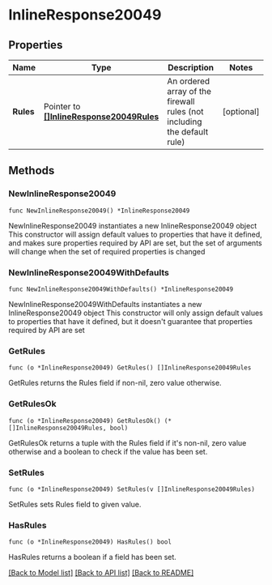# InlineResponse20049

## Properties

Name | Type | Description | Notes
------------ | ------------- | ------------- | -------------
**Rules** | Pointer to [**[]InlineResponse20049Rules**](InlineResponse20049Rules.md) | An ordered array of the firewall rules (not including the default rule) | [optional] 

## Methods

### NewInlineResponse20049

`func NewInlineResponse20049() *InlineResponse20049`

NewInlineResponse20049 instantiates a new InlineResponse20049 object
This constructor will assign default values to properties that have it defined,
and makes sure properties required by API are set, but the set of arguments
will change when the set of required properties is changed

### NewInlineResponse20049WithDefaults

`func NewInlineResponse20049WithDefaults() *InlineResponse20049`

NewInlineResponse20049WithDefaults instantiates a new InlineResponse20049 object
This constructor will only assign default values to properties that have it defined,
but it doesn't guarantee that properties required by API are set

### GetRules

`func (o *InlineResponse20049) GetRules() []InlineResponse20049Rules`

GetRules returns the Rules field if non-nil, zero value otherwise.

### GetRulesOk

`func (o *InlineResponse20049) GetRulesOk() (*[]InlineResponse20049Rules, bool)`

GetRulesOk returns a tuple with the Rules field if it's non-nil, zero value otherwise
and a boolean to check if the value has been set.

### SetRules

`func (o *InlineResponse20049) SetRules(v []InlineResponse20049Rules)`

SetRules sets Rules field to given value.

### HasRules

`func (o *InlineResponse20049) HasRules() bool`

HasRules returns a boolean if a field has been set.


[[Back to Model list]](../README.md#documentation-for-models) [[Back to API list]](../README.md#documentation-for-api-endpoints) [[Back to README]](../README.md)


